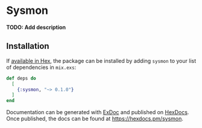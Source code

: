 # Sysmon

**TODO: Add description**

## Installation

If [available in Hex](https://hex.pm/docs/publish), the package can be installed
by adding `sysmon` to your list of dependencies in `mix.exs`:

```elixir
def deps do
  [
    {:sysmon, "~> 0.1.0"}
  ]
end
```

Documentation can be generated with [ExDoc](https://github.com/elixir-lang/ex_doc)
and published on [HexDocs](https://hexdocs.pm). Once published, the docs can
be found at <https://hexdocs.pm/sysmon>.

